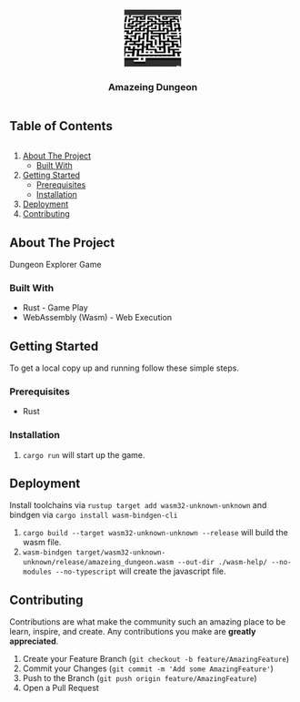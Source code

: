 <!-- PROJECT LOGO -->
<br />
<p align="center">
  <a href="https://github.com/harin329/Amazeing-Dungeon">
    <img src="resources/Amazeing.png" alt="Logo" height="100" resize>
  </a>
  <h3 align="center">Amazeing Dungeon</h3>
</p>


<!-- TABLE OF CONTENTS -->
  <h2 style="display: inline-block">Table of Contents</h2>
  <ol>
    <li>
      <a href="#about-the-project">About The Project</a>
      <ul>
        <li><a href="#built-with">Built With</a></li>
      </ul>
    </li>
    <li>
      <a href="#getting-started">Getting Started</a>
      <ul>
        <li><a href="#prerequisites">Prerequisites</a></li>
        <li><a href="#installation">Installation</a></li>
      </ul>
    </li>
    <li><a href="#deployment">Deployment</a></li>
    <li><a href="#contributing">Contributing</a></li>
  </ol>



<!-- ABOUT THE PROJECT -->
## About The Project

Dungeon Explorer Game


### Built With

* Rust - Game Play
* WebAssembly (Wasm) - Web Execution 


<!-- GETTING STARTED -->
## Getting Started

To get a local copy up and running follow these simple steps.

### Prerequisites

* Rust

### Installation
1. `cargo run` will start up the game.

<!-- DEPLOYMENT -->
## Deployment

Install toolchains via `rustup target add wasm32-unknown-unknown` and bindgen via `cargo install wasm-bindgen-cli`

1. `cargo build --target wasm32-unknown-unknown --release` will build the wasm file.
2. `wasm-bindgen target/wasm32-unknown-unknown/release/amazeing_dungeon.wasm --out-dir ./wasm-help/ --no-modules --no-typescript` will create the javascript file.

<!-- CONTRIBUTING -->
## Contributing

Contributions are what make the community such an amazing place to be learn, inspire, and create. Any contributions you make are **greatly appreciated**.

1. Create your Feature Branch (`git checkout -b feature/AmazingFeature`)
2. Commit your Changes (`git commit -m 'Add some AmazingFeature'`)
3. Push to the Branch (`git push origin feature/AmazingFeature`)
4. Open a Pull Request